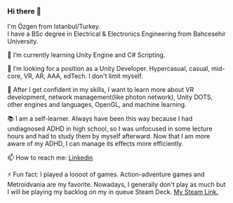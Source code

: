 ### Hi there 👋
I'm Özgen from Istanbul/Turkey. \
I have a BSc degree in Electrical & Electronics Engineering from Bahcesehir University. 

🌱 I’m currently learning Unity Engine and C# Scripting. 

👯 I’m looking for a position as a Unity Developer. Hypercasual, casual, mid-core, VR, AR, AAA, edTech. I don't limit myself.

📜 After I get confident in my skills, I want to learn more about VR development, network management(like photon network), Unity DOTS, other engines and languages, OpenGL, and machine learning.

📚 I am a self-learner. Always have been this way because I had undiagnosed ADHD in high school, so I was unfocused in some lecture hours and had to study them by myself afterward. Now that I am more aware of my ADHD, I can manage its effects more efficiently.

📫 How to reach me: [Linkedin](https://www.linkedin.com/in/%C3%B6zgen-k-b9652299/)

⚡ Fun fact: I played a loooot of games. Action-adventure games and Metroidvania are my favorite. Nowadays, I generally don't play as much but I will be playing my backlog on my in queue Steam Deck. [My Steam Link.](https://steamcommunity.com/id/RootPith/)
